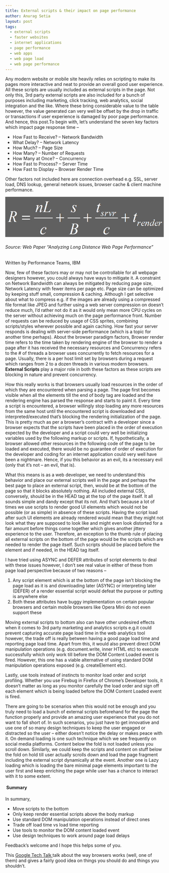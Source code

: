 ```yaml
---
title: External scripts & their impact on page performance
author: Anurag Setia
layout: post
tags:
  - external scripts
  - faster websites
  - internet applications
  - page performance
  - web apps
  - web page load
  - web page performance
---
```

Any modern website or mobile site heavily relies on scripting to make its pages more interactive and neat to provide an overall good user experience. All these scripts are usually included as external scripts in the page. Not only this, 3rd party external scripts are also included for a bunch of purposes including marketing, click tracking, web analytics, social integration and the like. Where these bring considerable value to the table however, the value generated can very well be offset by the drop in traffic or transactions if user experience is damaged by poor page performance. And hence, this post.<!--more-->To begin with, let&#8217;s understand the seven key factors which impact page response time &#8211;

  * How Fast to Receive? – Network Bandwidth
  * What Delay? – Network Latency
  * How Much? – Page Size
  * How Many? – Number of Requests
  * How Many at Once? – Concurrency
  * How Fast to Process? – Server Time
  * How Fast to Display – Browser Render Time

Other factors not included here are connection overhead e.g. SSL, server load, DNS lookup, general network issues, browser cache & client machine performance.

![Page Speed](/resources/page-speed.png)

###### Source: Web Paper “Analyzing Long Distance Web Page Performance”  
Written by Performance Teams, IBM

Now, few of these factors may or may not be controllable for all webpage designers however, you could always have ways to mitigate it. A constraint on Network Bandwidth can always be mitigated by reducing page size, Network Latency with fewer items per page etc. Page size can be optimized by keeping stuff small, compression & caching. Although I get selective about what to compress e.g. if the images are already using a compressed file format like JPEG and further using a web server compression on doesn&#8217;t reduce much, I&#8217;d rather not do it as it would only mean more CPU cycles on the server without achieving much on the page performance front. Number of requests can be reduced by usage of CSS sprites, combining scripts/styles wherever possible and again caching. How fast your server responds is dealing with server-side performance (which is a topic for another time perhaps). About the browser paradigm factors, Browser render time refers to the time taken by rendering engine of the browser to render a page after it has received the necessary resources and Concurrency refers to the # of threads a browser uses concurrently to fetch resources for a page. Usually, there is a per host limit set by browsers during a request which ranges from 2 to a dozen threads in various modern browsers. **External Scripts** play a major role in both these factors as these scripts are blocking in nature and prevent concurrency.

How this really works is that browsers usually load resources in the order of which they are encountered when parsing a page. The page first becomes visible when all the elements till the end of body tag are loaded and the rendering engine has parsed the response and starts to paint it. Every time a script is encountered, a browser willingly stop loading any more resources from the same host until the encountered script is downloaded and interpreted/executed that&#8217;s blocking the rendering initialization of the page. This is pretty much as per a browser&#8217;s contract with a developer since a browser expects that the scripts have been placed in the order of execution expected by the developer and a script could very well be initializing variables used by the following markup or scripts. If, hypothetically, a browser allowed other resources in the following code of the page to be loaded and executed, there would be no guarantee of order of execution for the developer and coding for an internet application could very well have been a nightmare. Hence, if you this behavior as an evil, its a necessary evil (only that it&#8217;s not &#8211; an evil, that is).

What this means is as a web developer, we need to understand this behavior and place our external scripts well in the page and perhaps the best page to place an external script, then, would be at the bottom of the page so that it blocks absolutely nothing. All included external CSS, conversely, should be in the HEAD tag at the top of the page itself. It all sounds simple and dandy except that its not. And that&#8217;s because a lot of times we use scripts to render good UI elements which would not be possible (or as simple) in absence of these scripts. Having the script load after such UI elements are already rendered would mean that they might not look what they are supposed to look like and might even look distorted for a fair amount before things come together which gives another jittery experience to the user. Therefore, an exception to the thumb rule of placing all external scripts on the bottom of the page would be the scripts which are needed to render the page itself. Such scripts should be placed before the element and if needed, in the HEAD tag itself.

I have tried using ASYNC and DEFER attributes of script elements to deal with these issues however, I don&#8217;t see real value in either of these from page load perspective because of two reasons &#8211;

  1. Any script element which is at the bottom of the page isn&#8217;t blocking the page load as it is and downloading later (ASYNC) or interpreting later (DEFER) of a render essential script would defeat the purpose or putting is anywhere else
  2. Both these attributes have buggy implementation on certain popular browsers and certain mobile browsers like Opera Mini do not even support these

Moving external scripts to bottom also can have other undesired effects when it comes to 3rd party marketing and analytics scripts e.g.it could prevent capturing accurate page load time in the web analytics tool however, the trade off is really between having a good page load time and reporting page load time. Apart from this, it would also prevent direct DOM manipulation operations (e.g. document.write, inner HTML etc) to execute successfully which only work till before the DOM Content Loaded event is fired. However, this one has a viable alternative of using standard DOM manipulation operations exposed (e.g. createElement etc).

Lastly, use tools instead of instincts to monitor load order and script profiling. Whether you use Firebug in Firefox of Chrome&#8217;s Developer tools, it doesn&#8217;t matter as long as you monitor carefully the load order and sign off each element which is being loaded before the DOM Content Loaded event is fired.

There are going to be scenarios when this would not be enough and you truly need to load a bunch of external scripts beforehand for the page the function properly and provide an amazing user experience that you do not want to fall short of. In such scenarios, you just have to get innovative and use one of so many design techniques to keep the user engaged or distracted so the user &#8211; either doesn&#8217;t notice the delay or makes peace with it. On demand loading is one such technique which we see frequently on social media platforms. Content below the fold is not loaded unless you scroll down. Similarly, we could keep the scripts and content on stuff below the fold on hold till user actually scrolls down and load the page fragment including the external script dynamically at the event. Another one is Lazy loading which is loading the bare minimal page elements important to the user first and keep enriching the page while user has a chance to interact with it to some extent.

####  Summary

In summary,

  * Move scripts to the bottom
  * Only keep render essential scripts above the body markup
  * Use standard DOM manipulation operations instead of direct ones
  * Trade off load time vs load time reporting
  * Use tools to monitor the DOM content loaded event
  * Use design techniques to work around page load delays

Feedback&#8217;s welcome and I hope this helps some of you.

This <a href="https://youtu.be/a2_6bGNZ7bA" target="_blank" rel="noopener noreferrer">Google Tech Talk </a>talk about the way browsers works (well, one of them) and gives a fairly good idea on things you should do and things you shouldn&#8217;t.
